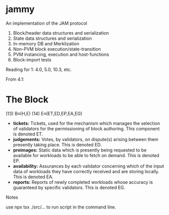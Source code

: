 # jammy
An implementation of the JAM protocol


1. Block/header data structures and serialization
2. State data structures and serialization
3. In-memory DB and Merklization
4. Non-PVM block execution/state-transition
5. PVM instancing, execution and host-functions
6. Block-import tests

Reading for 1: 4.0, 5.0, 10.3, etc. 

From 4.1:

# The Block


(13) B≡(H,E)
(14) E≡(ET,ED,EP,EA,EG)


- **tickets:** Tickets, used for the mechanism which manages the selection of validators for the permissioning of block authoring. This component is denoted ET.
- **judgements:** Votes, by validators, on dispute(s) arising between them presently taking place. This is denoted ED. 
- **preimages:** Static data which is presently being requested to be available for workloads to be able to fetch on demand. This is denoted EP. 
- **availability:** Assurances by each validator concerning which of the input data of workloads they have correctly received and are storing locally. This is denoted EA. 
- **reports:** Reports of newly completed workloads whose accuracy is guaranteed by specific validators. This is denoted EG.


Notes 

use npx tsx ./src/... to run script in the command line. 